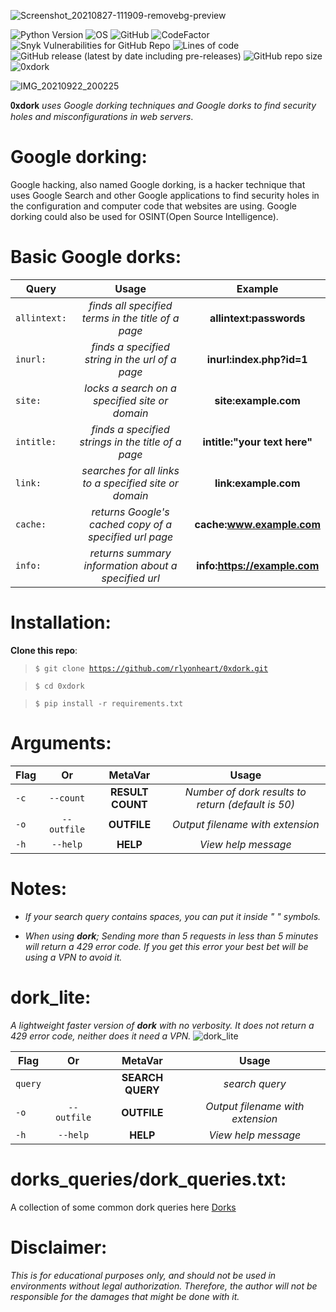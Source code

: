 ![Screenshot_20210827-111909-removebg-preview](https://user-images.githubusercontent.com/74001397/131107876-db415339-0c1d-4876-8665-fe9b76c4518c.png)

![Python Version](https://img.shields.io/badge/python-3.x-blue?style=flat&logo=python)
![OS](https://img.shields.io/badge/OS-GNU%2FLinux-red?style=flat&logo=linux)
![GitHub](https://img.shields.io/github/license/rlyonheart/0xdork?ystyle=flat)
![CodeFactor](https://www.codefactor.io/repository/github/rlyonheart/0xdork/badge)
![Snyk Vulnerabilities for GitHub Repo](https://img.shields.io/snyk/vulnerabilities/github/rlyonheart/0xdork)
![Lines of code](https://img.shields.io/tokei/lines/github/rlyonheart/0xdork)
![GitHub release (latest by date including pre-releases)](https://img.shields.io/github/v/release/rlyonheart/0xdork?include_prereleases)
![GitHub repo size](https://img.shields.io/github/repo-size/rlyonheart/0xdork)
![0xdork](images/0xdork.gif)


![IMG_20210922_200225](https://user-images.githubusercontent.com/74001397/134488831-a82c78b4-4dd0-41ad-ac71-e14e53b85f13.jpg)



 𝟎𝐱𝐝𝐨𝐫𝐤 *uses Google dorking techniques and Google dorks to find security holes and misconfigurations in web servers*.

 # Google dorking:
 Google hacking, also named Google dorking, is a hacker technique that uses Google Search and other Google applications to find security holes in the configuration and computer code that websites are using. Google dorking could also be used for OSINT(Open Source Intelligence).
 
# Basic Google dorks:
| Query         | Usage     | Example |
| ------------- |:---------:|:-------:|
| <code>allintext:</code> | *finds all specified terms in the title of a page* |  **allintext:passwords** |
| <code>inurl:</code> | *finds a specified string in the url of a page*      |   **inurl:index.php?id=1** |
| <code>site:</code> |  *locks a search on a specified site or domain*  |  **site:example.com**  |
| <code>intitle:</code> |  *finds a specified strings in the title of a page* |  **intitle:"your text here"** |
| <code>link:</code> | *searches for all links to a specified site or domain* | **link:example.com** |
| <code>cache:</code> | *returns Google's cached copy of a specified url page* | **cache:www.example.com** |
| <code>info:</code> | *returns summary information about a specified url* | **info:https://example.com** |

# Installation:
**Clone this repo**:
> <code>$ git clone https://github.com/rlyonheart/0xdork.git</code>

> <code>$ cd 0xdork</code>

> <code>$ pip install -r requirements.txt</code>

# Arguments:

| Flag           | Or            |MetaVar|                 Usage|
| ------------- |:-------------:|:----------------------:|:---------:|
| <code>-c</code>           | <code>--count</code>    | **RESULT COUNT** |  *Number of dork results to return (default is 50)* |
| <code>-o</code>      | <code>--outfile</code>      |   **OUTFILE** |  *Output filename with extension*  |
| <code>-h</code> | <code>--help</code>  |  **HELP**  |  *View help message*  |


# Notes:

* *If your search query contains spaces, you can put it inside " " symbols.*

* *When using **dork**; Sending more than 5 requests in less than 5 minutes will return a 429 error code. If you get this error your best bet will be using a VPN to avoid it.*

# dork_lite:
*A lightweight faster version of **dork** with no verbosity. It does not return a 429 error code, neither does it need a VPN.*
![dork_lite](imgages/dork_lite.gif)


| Flag           | Or            |MetaVar|                 Usage|
| ------------- |:-------------:|:----------------------:|:---------:|
| <code>query</code>           |     | **SEARCH QUERY** |  *search query* |
| <code>-o</code>      | <code>--outfile</code>      |   **OUTFILE** |  *Output filename with extension*  |
| <code>-h</code> | <code>--help</code>  |  **HELP**  |  *View help message*  |



# dorks_queries/dork_queries.txt:
A collection of some common dork queries here [Dorks](Dorks/dork_queries.txt)



  
  # Disclaimer:
  *This is for educational purposes only, and should not be used in environments without legal authorization. Therefore, the author will not be responsible for the damages that might be done with it.*
  
  

 



